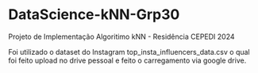 # DataScience-kNN-Grp30
Projeto de Implementação Algoritimo kNN - Residência CEPEDI 2024

Foi utilizado o dataset do Instagram top_insta_influencers_data.csv o qual foi feito upload no drive pessoal e feito o carregamento via google drive.

